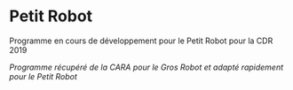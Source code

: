 # Petit Robot

Programme en cours de développement pour le Petit Robot pour la CDR 2019

*Programme récupéré de la CARA pour le Gros Robot et adapté rapidement pour le Petit Robot*